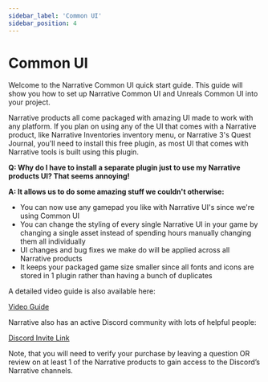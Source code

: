 ```yaml
---
sidebar_label: 'Common UI'
sidebar_position: 4
---
```


# Common UI

Welcome to the Narrative Common UI quick start guide. This guide will show you how to set up Narrative Common UI and Unreals Common UI into your project.

Narrative products all come packaged with amazing UI made to work with any platform. If you plan on using any of the UI that comes with a Narrative product, like Narrative Inventories inventory menu, or Narrative 3's Quest Journal, you'll need to install this free plugin, as most UI that comes with Narrative tools is built using this plugin.

**Q: Why do I have to install a separate plugin just to use my Narrative products UI? That seems annoying!**

**A: It allows us to do some amazing stuff we couldn't otherwise:**

- You can now use any gamepad you like with Narrative UI's since we're using Common UI
- You can change the styling of every single Narrative UI in your game by changing a single asset instead of spending hours manually changing them all individually
- UI changes and bug fixes we make do will be applied across all Narrative products
- It keeps your packaged game size smaller since all fonts and icons are stored in 1 plugin rather than having a bunch of duplicates

A detailed video guide is also available here:

[Video Guide](https://www.youtube.com/watch?v=_wrT_ovprTA)

Narrative also has an active Discord community with lots of helpful people:

[Discord Invite Link](https://discord.gg/qyVJmpQ2Pn)

Note, that you will need to verify your purchase by leaving a question OR review on at least 1 of the Narrative products to gain access to the Discord’s Narrative channels.
